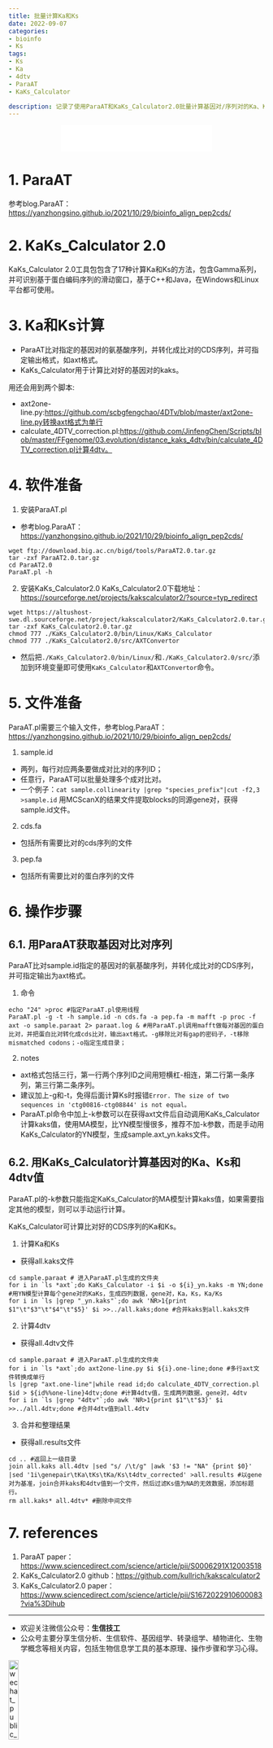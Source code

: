 ```yaml
---
title: 批量计算Ka和Ks
date: 2022-09-07
categories:
- bioinfo
- Ks
tags:
- Ks
- Ka
- 4dtv
- ParaAT
- KaKs_Calculator

description: 记录了使用ParaAT和KaKs_Calculator2.0批量计算基因对/序列对的Ka、Ks和4dtv的方法。
---
```


<div align="middle"><iframe frameborder="no" border="0" marginwidth="0" marginheight="0" width=298 height=52 src="//music.163.com/outchain/player?type=2&id=1901371647&auto=1&height=32"></iframe></div>

# 1. ParaAT
参考blog.ParaAT：https://yanzhongsino.github.io/2021/10/29/bioinfo_align_pep2cds/

# 2. KaKs_Calculator 2.0
KaKs_Calculator 2.0工具包包含了17种计算Ka和Ks的方法，包含Gamma系列，并可识别基于蛋白编码序列的滑动窗口，基于C++和Java，在Windows和Linux平台都可使用。

# 3. Ka和Ks计算
- ParaAT比对指定的基因对的氨基酸序列，并转化成比对的CDS序列，并可指定输出格式，如axt格式。
- KaKs_Calculator用于计算比对好的基因对的kaks。

用还会用到两个脚本:
- axt2one-line.py:https://github.com/scbgfengchao/4DTv/blob/master/axt2one-line.py转换axt格式为单行
- calculate_4DTV_correction.pl:https://github.com/JinfengChen/Scripts/blob/master/FFgenome/03.evolution/distance_kaks_4dtv/bin/calculate_4DTV_correction.pl计算4dtv。

# 4. 软件准备
1. 安装ParaAT.pl
- 参考blog.ParaAT：https://yanzhongsino.github.io/2021/10/29/bioinfo_align_pep2cds/

```shell
wget ftp://download.big.ac.cn/bigd/tools/ParaAT2.0.tar.gz
tar -zxf ParaAT2.0.tar.gz
cd ParaAT2.0
ParaAT.pl -h
```

2. 安装KaKs_Calculator2.0
KaKs_Calculator2.0下载地址：https://sourceforge.net/projects/kakscalculator2/?source=typ_redirect

```shell
wget https://altushost-swe.dl.sourceforge.net/project/kakscalculator2/KaKs_Calculator2.0.tar.gz
tar -zxf KaKs_Calculator2.0.tar.gz
chmod 777 ./KaKs_Calculator2.0/bin/Linux/KaKs_Calculator
chmod 777 ./KaKs_Calculator2.0/src/AXTConvertor
```

- 然后把`./KaKs_Calculator2.0/bin/Linux/`和`./KaKs_Calculator2.0/src/`添加到环境变量即可使用`KaKs_Calculator`和`AXTConvertor`命令。

# 5. 文件准备
ParaAT.pl需要三个输入文件，参考blog.ParaAT：https://yanzhongsino.github.io/2021/10/29/bioinfo_align_pep2cds/

1. sample.id
- 两列，每行对应两条要做成对比对的序列ID；
- 任意行，ParaAT可以批量处理多个成对比对。
- 一个例子：`cat sample.collinearity |grep "species_prefix"|cut -f2,3 >sample.id` 用MCScanX的结果文件提取blocks的同源gene对，获得sample.id文件。

2. cds.fa
- 包括所有需要比对的cds序列的文件

3. pep.fa
- 包括所有需要比对的蛋白序列的文件

# 6. 操作步骤
## 6.1. 用ParaAT获取基因对比对序列
ParaAT比对sample.id指定的基因对的氨基酸序列，并转化成比对的CDS序列，并可指定输出为axt格式。

1. 命令

```shell
echo "24" >proc #指定ParaAT.pl使用线程
ParaAT.pl -g -t -h sample.id -n cds.fa -a pep.fa -m mafft -p proc -f axt -o sample.paraat 2> paraat.log & #用ParaAT.pl调用mafft做每对基因的蛋白比对，并把蛋白比对转化成cds比对，输出axt格式。-g移除比对有gap的密码子，-t移除mismatched codons；-o指定生成目录；
```

2. notes
- axt格式包括三行，第一行两个序列ID之间用短横杠-相连，第二行第一条序列，第三行第二条序列。
- 建议加上-g和-t，免得后面计算Ks时报错`Error. The size of two sequences in 'ctg00816-ctg08844' is not equal。`
- ParaAT.pl命令中加上-k参数可以在获得axt文件后自动调用KaKs_Calculator计算kaks值，使用MA模型，比YN模型慢很多，推荐不加-k参数，而是手动用KaKs_Calculator的YN模型，生成sample.axt_yn.kaks文件。

## 6.2. 用KaKs_Calculator计算基因对的Ka、Ks和4dtv值
ParaAT.pl的-k参数只能指定KaKs_Calculator的MA模型计算kaks值，如果需要指定其他的模型，则可以手动运行计算。

KaKs_Calculator可计算比对好的CDS序列的Ka和Ks。

1. 计算Ka和Ks
- 获得all.kaks文件
```shell
cd sample.paraat # 进入ParaAT.pl生成的文件夹
for i in `ls *axt`;do KaKs_Calculator -i $i -o ${i}_yn.kaks -m YN;done #用YN模型计算每个gene对的KaKs，生成四列数据，gene对，Ka，Ks，Ka/Ks
for i in `ls |grep "_yn.kaks"`;do awk 'NR>1{print $1"\t"$3"\t"$4"\t"$5}' $i >>../all.kaks;done #合并kaks到all.kaks文件
```

2. 计算4dtv
- 获得all.4dtv文件
```shell
cd sample.paraat # 进入ParaAT.pl生成的文件夹
for i in `ls *axt`;do axt2one-line.py $i ${i}.one-line;done #多行axt文件转换成单行
ls |grep "axt.one-line"|while read id;do calculate_4DTV_correction.pl $id > ${id%%one-line}4dtv;done #计算4dtv值，生成两列数据，gene对，4dtv
for i in `ls |grep "4dtv"`;do awk 'NR>1{print $1"\t"$3}' $i >>../all.4dtv;done #合并4dtv值到all.4dtv
```

3. 合并和整理结果
- 获得all.results文件
```shell
cd .. #返回上一级目录
join all.kaks all.4dtv |sed "s/ /\t/g" |awk '$3 != "NA" {print $0}' |sed '1i\genepair\tKa\tKs\tKa/Ks\t4dtv_corrected' >all.results #以gene对为基准，join合并kaks和4dtv值到一个文件，然后过滤Ks值为NA的无效数据，添加标题行。
rm all.kaks* all.4dtv* #删除中间文件
```

# 7. references
1. ParaAT paper：https://www.sciencedirect.com/science/article/pii/S0006291X12003518
2. KaKs_Calculator2.0 github：https://github.com/kullrich/kakscalculator2
3. KaKs_Calculator2.0 paper：https://www.sciencedirect.com/science/article/pii/S1672022910600083?via%3Dihub

-------

- 欢迎关注微信公众号：**生信技工**
- 公众号主要分享生信分析、生信软件、基因组学、转录组学、植物进化、生物学概念等相关内容，包括生物信息学工具的基本原理、操作步骤和学习心得。

<img src="https://github.com/yanzhongsino/yanzhongsino.github.io/blob/hexo/source/wechat/Wechat_public_qrcode.jpg?raw=true" width=20% title="wechat_public_QRcode.png" align=center/>
